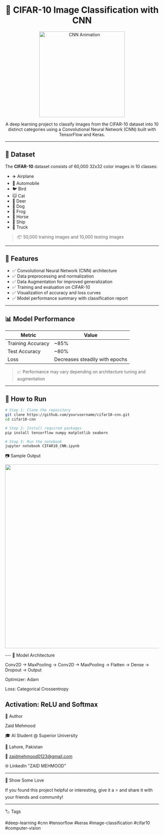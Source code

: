 <h1 align="center">
  🧠 CIFAR-10 Image Classification with CNN
</h1>

<p align="center">
  <img src="https://miro.medium.com/v2/resize:fit:800/format:webp/1*LRGrF1pS9nNhlgVgOY_M8Q.gif" width="280" alt="CNN Animation">
</p>

<p align="center">
  A deep learning project to classify images from the CIFAR-10 dataset into 10 distinct categories using a Convolutional Neural Network (CNN) built with TensorFlow and Keras.
</p>

---

## 📂 Dataset

The **CIFAR-10** dataset consists of 60,000 32x32 color images in 10 classes:
- ✈️ Airplane
- 🚗 Automobile
- 🐦 Bird
- 🐱 Cat
- 🦄 Deer
- 🐶 Dog
- 🐸 Frog
- 🧹 Horse
- 🚢 Ship
- 🚛 Truck

> 📦 50,000 training images and 10,000 testing images

---

## 🚀 Features

- ✅ Convolutional Neural Network (CNN) architecture
- ✅ Data preprocessing and normalization
- ✅ Data Augmentation for improved generalization
- ✅ Training and evaluation on CIFAR-10
- ✅ Visualization of accuracy and loss curves
- ✅ Model performance summary with classification report

---

## 📊 Model Performance

| Metric      | Value   |
|-------------|---------|
| Training Accuracy | ~85% |
| Test Accuracy     | ~80% |
| Loss              | Decreases steadily with epochs |

> 📈 Performance may vary depending on architecture tuning and augmentation

---

## 🧪 How to Run

```bash
# Step 1: Clone the repository
git clone https://github.com/yourusername/cifar10-cnn.git
cd cifar10-cnn

# Step 2: Install required packages
pip install tensorflow numpy matplotlib seaborn

# Step 3: Run the notebook
jupyter notebook CIFAR10_CNN.ipynb
```
📷 Sample Output

<p align="center"> <img src="https://raw.githubusercontent.com/yourusername/cifar10-cnn/main/assets/output_sample.png" width="600"> </p>
---
🧠 Model Architecture

Conv2D -> MaxPooling -> Conv2D -> MaxPooling -> Flatten -> Dense -> Dropout -> Output

Optimizer: Adam

Loss: Categorical Crossentropy

Activation: ReLU and Softmax
---
👤 Author

Zaid Mehmood

🎓 AI Student @ Superior University

📍 Lahore, Pakistan

📧 zaidmehmood0123@gmail.com

🌐 LinkedIn "ZAID MEHMOOD"

---
🌟 Show Some Love

If you found this project helpful or interesting, give it a ⭐ and share it with your friends and community!

---
🏷️ Tags

#deep-learning #cnn #tensorflow #keras #image-classification #cifar10 #computer-vision
